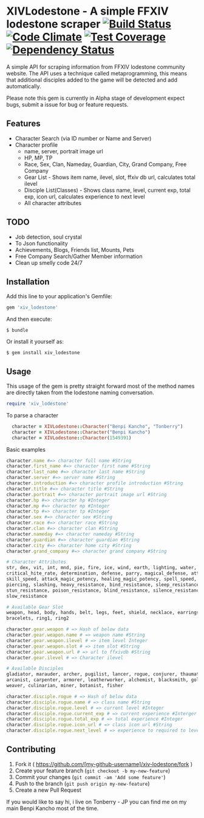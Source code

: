 # XIVLodestone - A simple FFXIV lodestone scraper [![Build Status](https://travis-ci.org/benjiro/XIV-lodestone.svg)](https://travis-ci.org/benjiro/XIV-lodestone) [![Code Climate](https://codeclimate.com/github/benjiro/XIV-lodestone/badges/gpa.svg)](https://codeclimate.com/github/benjiro/XIV-lodestone) [![Test Coverage](https://codeclimate.com/github/benjiro/XIV-lodestone/badges/coverage.svg)](https://codeclimate.com/github/benjiro/XIV-lodestone) [![Dependency Status](https://gemnasium.com/benjiro/XIV-lodestone.svg)](https://gemnasium.com/benjiro/XIV-lodestone)

A simple API for scraping information from FFXIV lodestone community website.
The API uses a technique called metaprogramming, this means that additional
disciples added to the game will be detected and add automatically.

Please note this gem is currently in Alpha stage of development expect bugs,
submit a issue for bug or feature requests.

## Features
- Character Search (via ID number or Name and Server)
- Character profile
  - name, server, portrait image url
  - HP, MP, TP
  - Race, Sex, Clan, Nameday, Guardian, City, Grand Company, Free Company
  - Gear List - Shows item name, ilevel, slot, ffxiv db url, calculates total ilevel
  - Disciple List(Classes) - Shows class name, level, current exp, total exp, icon url, calculates experience to next level
  - All character attributes

## TODO
- Job detection, soul crystal
- To Json functionality
- Achievements, Blogs, Friends list, Mounts, Pets
- Free Company Search/Gather Member information
- Clean up smelly code 24/7

## Installation

Add this line to your application's Gemfile:

```ruby
gem 'xiv_lodestone'
```

And then execute:

    $ bundle

Or install it yourself as:

    $ gem install xiv_lodestone

## Usage

This usage of the gem is pretty straight forward most of the method names are
directly taken from the lodestone naming conversation.

```ruby
require 'xiv_lodestone'
```  

To parse a character
```ruby
  character = XIVLodestone::Character("Benpi Kancho", "Tonberry")
  character = XIVLodestone::Character("Benpi Kancho")
  character = XIVLodestone::Character(1549391)
```  

Basic examples

```ruby
character.name #=> character full name #String
character.first_name #=> character first name #String
character.last_name #=> character last name #String
character.server #=> server name #String
character.introduction #=> character profile introduction #String
character.title #=> character title #String
character.portrait #=> character portrait image url #String
character.hp #=> character hp #Integer
character.mp #=> character mp #Integer
character.tp #=> character tp #Integer
character.sex #=> character sex #String
character.race #=> character race #String
character.clan #=> character clan #String
character.nameday #=> character nameday #String
character.guardian #=> character guardian #String
character.city #=> character home city #String
character.grand_company #=> character grand company #String

# Character Attributes
str, dex, vit, int, mnd, pie, fire, ice, wind, earth, lighting, water, accuracy,
critical_hite_rate, determination, defense, parry, magical_defense, attack_power,
skill_speed, attack_magic_potency, healing_magic_potency, spell_speed, blunt,
piercing, slashing, heavy_resistance, bind_resistance, sleep_resistance,
stun_resistance, poison_resistance, blind_resistance, silence_resistance,
slow_resistance

# Available Gear Slot
weapon, head, body, hands, belt, legs, feet, shield, necklace, earrings,
bracelets, ring1, ring2

character.gear.weapon # => Hash of below data
character.gear.weapon.name # => weapon name #String
character.gear.weapon.ilevel # => item level Integer
character.gear.weapon.slot # => item slot #String
character.gear.weapon.url # => url to ffxivdb #String
character.gear.ilevel # => Character ilevel

# Available Disciples
gladiator, marauder, archer, pugilist, lancer, rogue, conjurer, thaumaturge,
arcanist, carpenter, armorer, leatherworker, alchemist, blacksmith, goldsmith,
weaver, culinarian, miner, botanist, fisher

character.disciple.rogue # => Hash of below data
character.disciple.rogue.name # => class name #String
character.disciple.rogue.level # => current level #Integer
character.disciple.rogue.current_exp # => current experience #Interger
character.disciple.rogue.total_exp # => total experience #Integer
character.disciple.rogue.icon_url # => class icon url #String
character.disciple.rogue.next_level # => experience to required to level #Integer
```  

## Contributing

1. Fork it ( https://github.com/[my-github-username]/xiv-lodestone/fork )
2. Create your feature branch (`git checkout -b my-new-feature`)
3. Commit your changes (`git commit -am 'Add some feature'`)
4. Push to the branch (`git push origin my-new-feature`)
5. Create a new Pull Request

If you would like to say hi, i live on Tonberry - JP you can find me on my main
Benpi Kancho most of the time.

